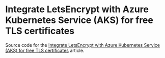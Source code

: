 # Integrate LetsEncrypt with Azure Kubernetes Service (AKS) for free TLS certificates

Source code for the [Integrate LetsEncrypt with Azure Kubernetes Service (AKS) for free TLS certificates]() article.